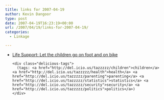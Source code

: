 ```yaml
---
title: links for 2007-04-19
author: Kevin Dangoor
type: post
date: 2007-04-19T16:23:19+00:00
url: /2007/04/19/links-for-2007-04-19/
categories:
  - Linkage

---
```

<ul class="delicious">
  <li>
    <div class="delicious-link">
      <a href="http://www.post-gazette.com/pg/07093/774604-51.stm">Life Support: Let the children go on foot and on bike</a>
    </div>
    
    <div class="delicious-tags">
      (tags: <a href="http://del.icio.us/tazzzzz/children">children</a> <a href="http://del.icio.us/tazzzzz/health">health</a> <a href="http://del.icio.us/tazzzzz/parenting">parenting</a> <a href="http://del.icio.us/tazzzzz/statistics">statistics</a> <a href="http://del.icio.us/tazzzzz/security">security</a> <a href="http://del.icio.us/tazzzzz/politics">politics</a>)
    </div>
  </li>
</ul>